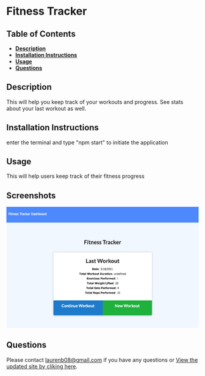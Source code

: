 # Fitness Tracker

## **Table of Contents**

- [**Description**](#description)
- [**Installation Instructions**](#installation-instructions)
- [**Usage**](#usage)
- [**Questions**](#questions)

## **Description**

This will help you keep track of your workouts and progress. See stats about your last workout as well.

## **Installation Instructions**

enter the terminal and type "npm start" to initiate the application

## **Usage**

This will help users keep track of their fitness progress

## **Screenshots**

![](https://github.com/laurenb08/fitnessTracker/raw/main/assets/image/Screen%20Shot%202021-03-18%20at%209.15.59%20PM.png)

## **Questions**

Please contact <laurenb08@gmail.com> if you have any questions or [View the updated site by cliking here](https://laurenb08.github.io/budgetTracker/).
